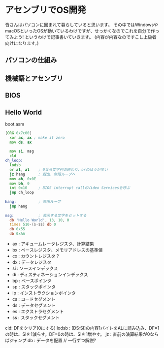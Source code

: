# アセンブリでOS開発

皆さんはパソコンに囲まれて暮らしていると思います。
その中ではWindowsやmacOSといったOSが動いているわけですが、せっかくなのでこれを自分で作ってみよう!
というわけで記事書いていきます。
(内容が内容なのですこし上級者向けになります。)

## パソコンの仕組み

## 機械語とアセンブリ

## BIOS

## Hello World

boot.asm
```asm
[ORG 0x7c00]
  xor ax, ax ; make it zero
  mov ds, ax
 
  mov si, msg
  cld
ch_loop:
  lodsb
  or al, al    ; 0なら文字列の終わり、orのほうが早い
  jz hang      ; 脱出、無限ループへ
  mov ah, 0x0E
  mov bh, 0
  int 0x10     ; BIOS interrupt callのVideo Servicesを呼ぶ
  jmp ch_loop
 
hang:          ; 無限ループ
  jmp hang
 
msg:           ; 表示する文字をセットする
  db 'Hello World', 13, 10, 0
  times 510-($-$$) db 0
  db 0x55
  db 0xAA
```

- ax : アキュームレータレジスタ、計算結果
- bx : ベースレジスタ、メモリアドレスの基準値
- cx : カウントレジスタ ?
- dx : データレジスタ
- si : ソースインデックス
- di : ディスティネーションインデックス
- bp : ベースポインタ
- sp : スタックポインタ
- ip : インストラクションポインタ
- cs : コードセグメント
- ds : データセグメント
- es : エクストラセグメント
- ss : スタックセグメント

cld: DFをクリア(0にする)
lodsb : [DS:SI]の内容1バイトをALに読み込み、DF=1の時は、SIを1減らす。DF=0の時は、SIを1増やす。
jz : 直前の演算結果が0ならばジャンプ
db : データを配置
// 一行ずつ解説?

